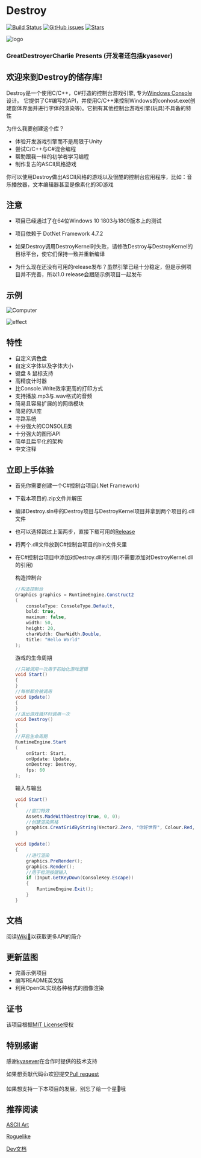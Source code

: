 # Destroy

[![Build Status](https://img.shields.io/github/license/GreatDestroyerCharlie/Destroy.svg)](https://github.com/GreatDestroyerCharlie/Destroy/blob/master/LICENSE)
[![GitHub issues](https://img.shields.io/github/issues/GreatDestroyerCharlie/Destroy.svg)](https://github.com/GreatDestroyerCharlie/Destroy/issues)
[![Stars](https://img.shields.io/github/stars/GreatDestroyerCharlie/Destroy.svg?style=social)](https://github.com/GreatDestroyerCharlie/Destroy)

![logo](https://github.com/GreatDestroyerCharlie/Destroy/blob/master/Docs/logo.png)

### GreatDestroyerCharlie Presents (开发者还包括kyasever)

## 欢迎来到Destroy的储存库!

Destroy是一个使用C/C++，C#打造的控制台游戏引擎, 专为[Windows Console](https://github.com/microsoft/terminal)设计。
它提供了C#编写的API，并使用C/C++来控制Windows的conhost.exe(创建窗体界面并进行字体的渲染等)。它拥有其他控制台游戏引擎(玩具)不具备的特性

为什么我要创建这个库？
* 体验开发游戏引擎而不是局限于Unity
* 尝试C/C++与C#混合编程
* 帮助跟我一样的初学者学习编程
* 制作复古的ASCII风格游戏

你可以使用Destroy做出ASCII风格的游戏以及很酷的控制台应用程序，比如：音乐播放器，文本编辑器甚至是像素化的3D游戏

## 注意

* 项目已经通过了在64位Windows 10 1803与1809版本上的测试

* 项目依赖于 DotNet Framework 4.7.2

* 如果Destroy调用DestroyKernel时失败，请修改Destroy与DestroyKernel的目标平台，使它们保持一致并重新编译

* 为什么现在还没有可用的release发布？虽然引擎已经十分稳定，但是示例项目并不完善，所以1.0 release会跟随示例项目一起发布

## 示例

![Computer](https://github.com/GreatDestroyerCharlie/Destroy/blob/master/Docs/computer.gif)

![effect](https://github.com/GreatDestroyerCharlie/Destroy/blob/master/Docs/effect.gif)

## 特性

* 自定义调色盘
* 自定义字体以及字体大小
* 键盘 & 鼠标支持
* 高精度计时器
* 比Console.Write效率更高的打印方式
* 支持播放.mp3与.wav格式的音频
* 简易且容易扩展的的网络模块
* 简易的UI库
* 寻路系统
* 十分强大的CONSOLE类
* 十分强大的图形API
* 简单且扁平化的架构
* 中文注释

## 立即上手体验

* 首先你需要创建一个C#控制台项目(.Net Framework)
* 下载本项目的.zip文件并解压
* 编译Destroy.sln中的Destroy项目与DestroyKernel项目并拿到两个项目的.dll文件
* 也可以选择跳过上面两步，直接下载可用的[Release](https://github.com/GreatDestroyerCharlie/Destroy/releases)
* 将两个.dll文件放到C#控制台项目的bin文件夹里
* 在C#控制台项目中添加对Destroy.dll的引用(不需要添加对DestroyKernel.dll的引用)

    构造控制台
    ``` cs
    //构造控制台
    Graphics graphics = RuntimeEngine.Construct2
    (
        consoleType: ConsoleType.Default,
        bold: true,
        maximum: false,
        width: 50,
        height: 20,
        charWidth: CharWidth.Double,
        title: "Hello World"
    );
    ```

    游戏的生命周期
    ``` cs
    //只被调用一次用于初始化游戏逻辑
    void Start()
    {
    }
    //每帧都会被调用
    void Update()
    {
    }
    //退出游戏循环时调用一次
    void Destroy()
    {
    }
    //开启生命周期
    RuntimeEngine.Start
    (
        onStart: Start, 
        onUpdate: Update, 
        onDestroy: Destroy, 
        fps: 60
    );
    ```

    输入与输出
    ``` cs
    void Start()
    {
        //窗口特效
        Assets.MadeWithDestroy(true, 0, 0);
        //创建渲染网格
        graphics.CreatGridByString(Vector2.Zero, "你好世界", Colour.Red, Colour.Black);
    }

    void Update()
    {
        //进行渲染
        graphics.PreRender();
        graphics.Render();
        //用于检测按键输入
        if (Input.GetKeyDown(ConsoleKey.Escape))
        {
            RuntimeEngine.Exit();
        }
    }
    ```

## 文档

阅读[Wiki📖](https://github.com/GreatDestroyerCharlie/Destroy/wiki)以获取更多API的简介

## 更新蓝图

* 完善示例项目
* 编写README英文版
* 利用OpenGL实现各种格式的图像渲染

## 证书

该项目根据[MIT License](https://github.com/GreatDestroyerCharlie/Destroy/blob/master/LICENSE)授权

## 特别感谢

感谢[kyasever](https://github.com/kyasever)在合作时提供的技术支持

如果想贡献代码👍欢迎提交[Pull request](https://github.com/GreatDestroyerCharlie/Destroy/pulls)

如果想支持一下本项目的发展，别忘了给一个星🌟哦

## 推荐阅读

[ASCII Art](https://indienova.com/indie-game-news/ascii-art-games/)

[Roguelike](http://pre-sence.com/archives/roguelike-dossier)

[Dev文档](https://github.com/GreatDestroyerCharlie/Destroy/blob/master/Docs/Dev.md)